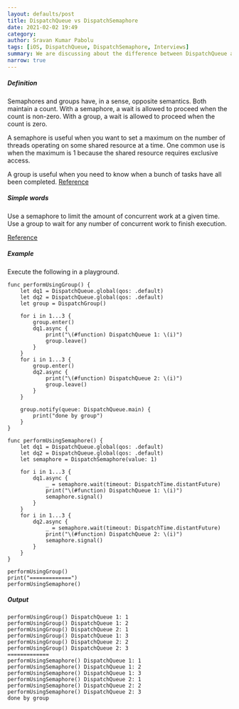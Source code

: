 ```yaml
---
layout: defaults/post
title: DispatchQueue vs DispatchSemaphore
date: 2021-02-02 19:49
category: 
author: Sravan Kumar Pabolu
tags: [iOS, DispatchQueue, DispatchSemaphore, Interviews]
summary: We are discussing about the difference between DispatchQueue and DispatchSemaphore in iOS
narrow: true
---
```


##### Definition 
Semaphores and groups have, in a sense, opposite semantics. Both maintain a count. With a semaphore, a wait is allowed to proceed when the count is non-zero. With a group, a wait is allowed to proceed when the count is zero.

A semaphore is useful when you want to set a maximum on the number of threads operating on some shared resource at a time. One common use is when the maximum is 1 because the shared resource requires exclusive access.

A group is useful when you need to know when a bunch of tasks have all been completed.
[Reference](https://stackoverflow.com/a/49924767/1918002)

##### Simple words 
Use a semaphore to limit the amount of concurrent work at a given time. Use a group to wait for any number of concurrent work to finish execution.

[Reference](https://stackoverflow.com/a/49924716/1918002)

##### Example

Execute the following in a playground.

    func performUsingGroup() {
        let dq1 = DispatchQueue.global(qos: .default)
        let dq2 = DispatchQueue.global(qos: .default)
        let group = DispatchGroup()

        for i in 1...3 {
            group.enter()
            dq1.async {
                print("\(#function) DispatchQueue 1: \(i)")
                group.leave()
            }
        }
        for i in 1...3 {
            group.enter()
            dq2.async {
                print("\(#function) DispatchQueue 2: \(i)")
                group.leave()
            }
        }

        group.notify(queue: DispatchQueue.main) {
            print("done by group")
        }
    }

    func performUsingSemaphore() {
        let dq1 = DispatchQueue.global(qos: .default)
        let dq2 = DispatchQueue.global(qos: .default)
        let semaphore = DispatchSemaphore(value: 1)

        for i in 1...3 {
            dq1.async {
                _ = semaphore.wait(timeout: DispatchTime.distantFuture)
                print("\(#function) DispatchQueue 1: \(i)")
                semaphore.signal()
            }
        }
        for i in 1...3 {
            dq2.async {
                _ = semaphore.wait(timeout: DispatchTime.distantFuture)
                print("\(#function) DispatchQueue 2: \(i)")
                semaphore.signal()
            }
        }
    }

    performUsingGroup()
    print("=============")
    performUsingSemaphore()

##### Output

    performUsingGroup() DispatchQueue 1: 1
    performUsingGroup() DispatchQueue 1: 2
    performUsingGroup() DispatchQueue 2: 1
    performUsingGroup() DispatchQueue 1: 3
    performUsingGroup() DispatchQueue 2: 2
    performUsingGroup() DispatchQueue 2: 3
    =============
    performUsingSemaphore() DispatchQueue 1: 1
    performUsingSemaphore() DispatchQueue 1: 2
    performUsingSemaphore() DispatchQueue 1: 3
    performUsingSemaphore() DispatchQueue 2: 1
    performUsingSemaphore() DispatchQueue 2: 2
    performUsingSemaphore() DispatchQueue 2: 3
    done by group
